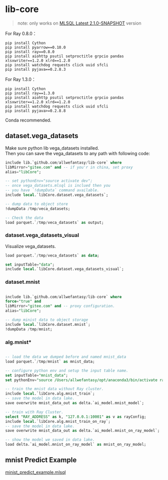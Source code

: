 # lib-core

> note: only works on [MLSQL Latest 2.1.0-SNAPSHOT](http://download.mlsql.tech/2.1.0-SNAPSHOT/) version

For Ray 0.8.0：

```
pip install Cython
pip install pyarrow==0.10.0
pip install ray==0.8.0
pip install aiohttp psutil setproctitle grpcio pandas xlsxwriter==1.2.0 xlrd==1.2.0
pip install watchdog requests click uuid sfcli
pip install pyjava==0.2.8.3
```

For Ray 1.3.0：

```
pip install Cython
pip install ray==1.3.0
pip install aiohttp psutil setproctitle grpcio pandas xlsxwriter==1.2.0 xlrd==1.2.0
pip install watchdog requests click uuid sfcli
pip install pyjava>=0.2.8.8
```

Conda recommended.

## dataset.vega_datasets

Make sure python lib vega_datasets installed.  
Then you can save the vega_datasets to any path with
following code:

```sql
include lib.`github.com/allwefantasy/lib-core` where 
libMirror="gitee.com" and -- if you'r in china, set proxy
alias="libCore";

-- set pythonEnv="source activate dev";
-- once vega_datasets.mlsql is inclued then you
-- you have `!dumpData` command available.
include local.`libCore.dataset.vega_datasets`;

-- dump data to object store
!dumpData /tmp/veca_datasets;

-- Check the data
load parquet.`/tmp/veca_datasets` as output;
```

### dataset.vega_datasets_visual

Visualize vega_datasets.

```sql
load parquet.`/tmp/veca_datasets` as data;

set inputTable="data";
include local.`libCore.dataset.vega_datasets_visual`;
```

### dataset.mnist

```sql

include lib.`github.com/allwefantasy/lib-core` where 
force="true" and
libMirror="gitee.com" and -- proxy configuration.
alias="libCore";

-- dump minist data to object storage
include local.`libCore.dataset.mnist`;
!dumpData /tmp/mnist;
```

### alg.mnist*


```sql

-- load the data we dumped before and named mnist_data
load parquet.`/tmp/mnist` as mnist_data;

-- configure python env and setup the input table name.
set inputTable="mnist_data";
set pythonEnv="source /Users/allwefantasy/opt/anaconda3/bin/activate ray1.3.0";

-- train the mnist data without Ray cluster.
include local.`libCore.alg.mnist_train`;
-- save the model in data lake.
save overwrite mnist_data_out as delta.`ai_model.mnist_model`;

-- train with Ray Cluster.
select "RAY_ADDRESS" as k, "127.0.0.1:10001" as v as rayConfig;
include local.`libCore.alg.mnist_train_on_ray`;
-- save the model in data lake.
save overwrite mnist_data_out as delta.`ai_model.mnist_on_ray_model`;

-- show the model we saved in data lake.
load delta.`ai_model.mnist_on_ray_model` as mnist_on_ray_model;
```

## mnist Predict Example 

[minist_predict_example.mlsql](https://github.com/allwefantasy/lib-core/blob/main/alg/minist_predict_example.mlsql)



